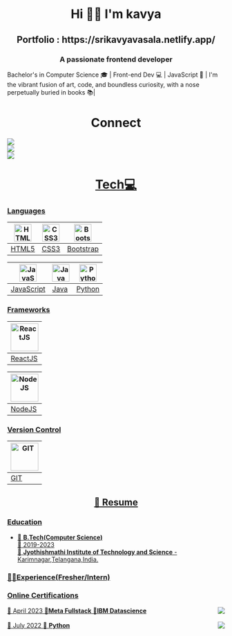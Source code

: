<h1 align="center">Hi 🙋‍♀️ I'm kavya</h1>
<h2 align="center">Portfolio : https://srikavyavasala.netlify.app/</h2>
<h3 align="center">A passionate frontend developer</h3>
Bachelor's in Computer Science 🎓 | Front-end Dev 💻 | JavaScript 🤖 | I'm the vibrant fusion of art, code, and boundless curiosity, with a nose perpetually buried in books 📚|
<h1 align="center"> Connect </h2>
<a href="mailto:vskavya02@gmail.com"/><img src="https://img.shields.io/badge/Gmail-D14836?style=for-the-badge&logo=gmail&logoColor=white"/> <br>
<a href="https://www.linkedin.com/in/vasala-srikavya-9368b5273"/>
   <img src="https://img.shields.io/badge/LinkedIn-0077B5?style=for-the-badge&logo=linkedin&logoColor=white"> <br>
	<a href="https://www.instagram.com/sriikavyaa.vasala"/>
	<img src="https://img.shields.io/badge/instagram-%23E4405F.svg?&style=for-the-badge&logo=instagram&logoColor=white"/>        


<h1 align="center">Tech💻 </h1>

### Languages

| [<img src="https://img.icons8.com/color/48/html-5--v1.png" alt="HTML5" width="40px"/>](#) | [<img src="https://img.icons8.com/fluency/48/css3.png" alt="CSS3" width="40px"/>](#) | [<img src="https://img.icons8.com/color/48/bootstrap.png" alt="Bootstrap" width="40px"/>](#) |
| --- | --- | --- |
| HTML5 | CSS3 | Bootstrap |


| [<img src="https://cdn.svgporn.com/logos/javascript.svg" alt="JavaScript" width="40px"/>](#) | [<img src="https://img.icons8.com/color/96/java-coffee-cup-logo--v1.png" alt="Java" width="40px"/>](#) | [<img src="https://img.icons8.com/color/96/python--v1.png" alt="Python" width="40px"/>](#) |
| --- | --- | --- |
| JavaScript | Java | Python |

### Frameworks

| [<img src="https://cdn.svgporn.com/logos/react.svg" alt="ReactJS" width="64px"/>](#) |
| --- |
| ReactJS |


| [<img src="https://img.icons8.com/color/96/nodejs.png" alt="NodeJS" width="64px"/>](#) |
| --- |
| NodeJS |

### Version Control

| [<img src="https://upload.wikimedia.org/wikipedia/commons/thumb/3/3f/Git_icon.svg/1200px-Git_icon.svg.png" alt="GIT" width="64px"/>](#) |
| --- |
| GIT |


<h2 align="center">
	📃 Resume 
</h2>

### Education

- 📖 **B.Tech(Computer Science)**\
📆 2019-2023\
📍 **Jyothishmathi Institute of Technology and Science** - Karimnagar,Telangana,India.

### 👩‍💼Experience(Fresher/Intern)

### Online Certifications
<img align="right" src="https://img.shields.io/badge/Coursera-0056D2?style=for-the-badge&logo=Coursera&logoColor=white">📆 April 2023
📖**Meta Fullstack**
📖**IBM Datascience**
<br>
<br>
<img align="right" src="https://img.shields.io/badge/Udemy-EC5252?style=for-the-badge&logo=Udemy&logoColor=white">📆 July 2022
📖 **Python**
	
